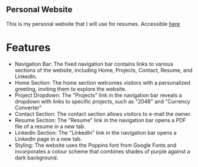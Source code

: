 ## Personal Website
This is my personal website that I will use for resumes. Accessible [here](danieljung.ca)

# Features
* Navigation Bar: The fixed navigation bar contains links to various sections of the website, including Home, Projects, Contact, Resume, and LinkedIn.
* Home Section: The home section welcomes visitors with a personalized greeting, inviting them to explore the website.
* Project Dropdown: The "Projects" link in the navigation bar reveals a dropdown with links to specific projects, such as "2048" and "Currency Converter"
* Contact Section: The contact section allows visitors to e-mail the owner.
* Resume Section: The "Resume" link in the navigation bar opens a PDF file of a resume in a new tab.
* LinkedIn Section: The "LinkedIn" link in the navigation bar opens a LinkedIn page in a new tab.
* Styling: The website uses the Poppins font from Google Fonts and incorporates a colour scheme that combines shades of purple against a dark background.

